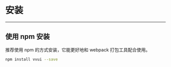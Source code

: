# 安装

----

## 使用 npm 安装
推荐使用 npm 的方式安装，它能更好地和 webpack 打包工具配合使用。

```bash
npm install vvui --save
```




